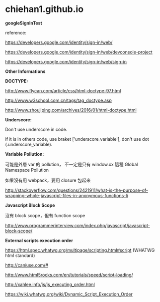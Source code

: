 # chiehan1.github.io

**googleSignInTest**

reference:

https://developers.google.com/identity/sign-in/web/

https://developers.google.com/identity/sign-in/web/devconsole-project

https://developers.google.com/identity/sign-in/web/sign-in

**Other Informations**

**DOCTYPE:**

http://www.flycan.com/article/css/html-doctype-97.html

http://www.w3school.com.cn/tags/tag_doctype.asp

http://www.zhoujiping.com/archives/2016/01/html-doctype.html

**Underscore:**

Don't use underscore in code.

If it is in others code, use braket ['underscore_variable'], don't use dot (.underscore_variable).

**Variable Pollution:**

可能是外層 var 的 pollution， 不一定是只有 window.xx 這種 Global Namespace Pollution

如果沒有用 webpack，要用 closure 包起來

http://stackoverflow.com/questions/2421911/what-is-the-purpose-of-wrapping-whole-javascript-files-in-anonymous-functions-li

**Javascript Block Scope**

沒有 block scope，但有 function scope

http://www.programmerinterview.com/index.php/javascript/javascript-block-scope/

**External scripts execution order**

https://html.spec.whatwg.org/multipage/scripting.html#script (WHATWG html standard)

http://caniuse.com/#

http://www.html5rocks.com/en/tutorials/speed/script-loading/

http://xahlee.info/js/js_executing_order.html

https://wiki.whatwg.org/wiki/Dynamic_Script_Execution_Order


